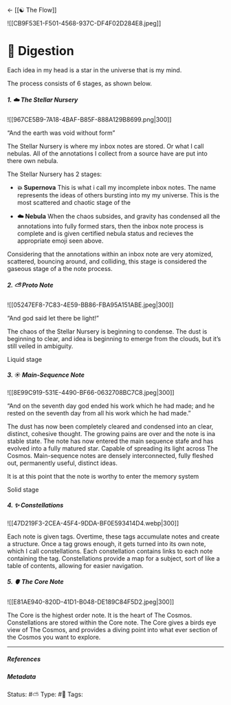 <- [[☯️ The Flow]]

![[CB9F53E1-F501-4568-937C-DF4F02D284E8.jpeg]]

# 📝 Digestion 

Each idea in my head is a star in the universe that is my mind. 

The process consists of 6 stages, as shown below.


##### 1. ☁️ The Stellar Nursery

![[967CE5B9-7A18-4BAF-B85F-888A129B8699.png|300]]

“And the earth was void without form”

The Stellar Nursery is where my inbox notes are stored. Or what I call nebulas. All of the annotations I collect from a source have are put into there own nebula. 

The Stellar Nursery has 2 stages:

- **💥 Supernova**
	This is what i call my incomplete inbox notes. The name represents the ideas of others bursting into my my universe. This is the most scattered and chaotic stage of the 

- **☁️ Nebula**
	When the chaos subsides, and gravity has condensed all the annotations into fully formed stars, then the inbox note process is complete and is given certified nebula status and recieves the appropriate emoji seen above.

Considering that the annotations within an inbox note are very atomized, scattered, bouncing around, and colliding, this stage is considered the gaseous stage of a the note process. 

##### 2. ⛅️ Proto Note

![[05247EF8-7C83-4E59-BB86-FBA95A151ABE.jpeg|300]]

“And god said let there be light!”

The chaos of the Stellar Nursery is beginning to condense. The dust is beginning to clear, and idea is beginning to emerge from the clouds, but it’s still veiled in ambiguity.

Liquid stage

##### 3. ☀️ Main-Sequence Note

![[8E99C919-531E-4490-BF66-0632708BC7C8.jpeg|300]]

“And on the seventh day god ended his work which he had made; and he rested on the seventh day from all his work which he had made.”

The dust has now been completely cleared and condensed into an clear, distinct, cohesive thought. The growing pains are over and the note is ina stable state. The note has now entered the main sequence stafe and has evolved into a fully matured star. Capable of spreading its light across The Cosmos. Main-sequence notes are densely interconnected, fully fleshed out, permanently useful, distinct ideas.

It is at this point that the note is worthy to enter the memory system

Solid stage

##### 4. ✨ Constellations 

![[47D219F3-2CEA-45F4-9DDA-BF0E593414D4.webp|300]]

Each note is given tags. Overtime, these tags accumulate notes and create a structure. Once a tag grows enough, it gets turned into its own note, which I call constellations. Each constellation contains links to each note containing the tag. Constellations provide a map for a subject, sort of like a table of contents, allowing for easier navigation.

##### 5. 🫀 The Core Note

![[E81AE940-820D-41D1-B048-DE189C84F5D2.jpeg|300]]

The Core is the highest order note. It is the heart of The Cosmos. Constellations are stored within the Core note. The Core gives a birds eye view of The Cosmos, and provides a diving point into what ever section of the Cosmos you want to explore.

___

##### References


##### Metadata
Status:  #⛅️ 
Type: #🔵 
Tags: